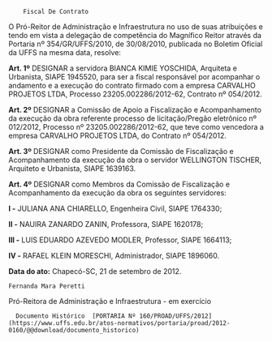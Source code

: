         Fiscal De Contrato  

O Pró-Reitor de Administração e Infraestrutura no uso de suas atribuições e tendo em vista a delegação de competência do Magnífico Reitor através da Portaria nº 354/GR/UFFS/2010, de 30/08/2010, publicada no Boletim Oficial da UFFS na mesma data, resolve:

 **Art. 1º** DESIGNAR a servidora BIANCA KIMIE YOSCHIDA, Arquiteta e Urbanista, SIAPE 1945520, para ser a fiscal responsável por acompanhar o andamento e a execução do contrato firmado com a empresa CARVALHO PROJETOS LTDA, Processo 23205.002286/2012-62, Contrato nº 054/2012.

 **Art. 2º** DESIGNAR a Comissão de Apoio a Fiscalização e Acompanhamento da execução da obra referente processo de licitação/Pregão eletrônico nº 012/2012, Processo nº 23205.002286/2012-62, que teve como vencedora a empresa CARVALHO PROJETOS LTDA, do Contrato nº 054/2012.

 **Art. 3º** DESIGNAR como Presidente da Comissão de Fiscalização e Acompanhamento da execução da obra o servidor WELLINGTON TISCHER, Arquiteto e Urbanista, SIAPE 1639163.

 **Art. 4º** DESIGNAR como Membros da Comissão de Fiscalização e Acompanhamento da execução da obra os seguintes servidores:

 **I -** JULIANA ANA CHIARELLO, Engenheira Civil, SIAPE 1764330;

 **II -** NAUIRA ZANARDO ZANIN, Professora, SIAPE 1620178;

 **III -** LUIS EDUARDO AZEVEDO MODLER, Professor, SIAPE 1664113;

 **IV -** RAFAEL KLEIN MORESCHI, Administrador, SIAPE 1896060.

  

   **Data do ato:** Chapecó-SC, 21 de setembro de 2012.   
 

    Fernanda Mara Peretti   
 Pró-Reitora de Administração e Infraestrutura - em exercício 

      Documento Histórico  [PORTARIA Nº 160/PROAD/UFFS/2012](https://www.uffs.edu.br/atos-normativos/portaria/proad/2012-0160/@@download/documento_historico)     
      